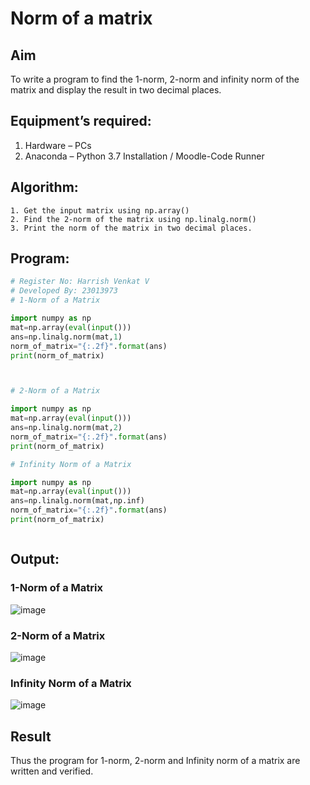 # Norm of a matrix
## Aim
To write a program to find the 1-norm, 2-norm and infinity norm of the matrix and display the result in two decimal places.
## Equipment’s required:
1.	Hardware – PCs
2.	Anaconda – Python 3.7 Installation / Moodle-Code Runner
## Algorithm:
	1. Get the input matrix using np.array()   
    2. Find the 2-norm of the matrix using np.linalg.norm()
	3. Print the norm of the matrix in two decimal places.
## Program:
```Python
# Register No: Harrish Venkat V
# Developed By: 23013973
# 1-Norm of a Matrix

import numpy as np
mat=np.array(eval(input()))
ans=np.linalg.norm(mat,1)
norm_of_matrix="{:.2f}".format(ans)
print(norm_of_matrix)



# 2-Norm of a Matrix

import numpy as np
mat=np.array(eval(input()))
ans=np.linalg.norm(mat,2)
norm_of_matrix="{:.2f}".format(ans)
print(norm_of_matrix)

# Infinity Norm of a Matrix

import numpy as np
mat=np.array(eval(input()))
ans=np.linalg.norm(mat,np.inf)
norm_of_matrix="{:.2f}".format(ans)
print(norm_of_matrix)



```
## Output:
### 1-Norm of a Matrix
![image](https://github.com/HarrishVenkat/Norm-of-a-matrix/assets/144979588/d3ea7800-5d12-4c05-966d-5654c3a6d5dd)


### 2-Norm of a Matrix
![image](https://github.com/HarrishVenkat/Norm-of-a-matrix/assets/144979588/b25b607c-dc6f-4fd3-9116-9fbdd9db6122)


### Infinity Norm of a Matrix
![image](https://github.com/HarrishVenkat/Norm-of-a-matrix/assets/144979588/39033cac-81b7-4b49-b45b-c3cdfadcc947)


## Result
Thus the program for 1-norm, 2-norm and Infinity norm of a matrix are written and verified.

